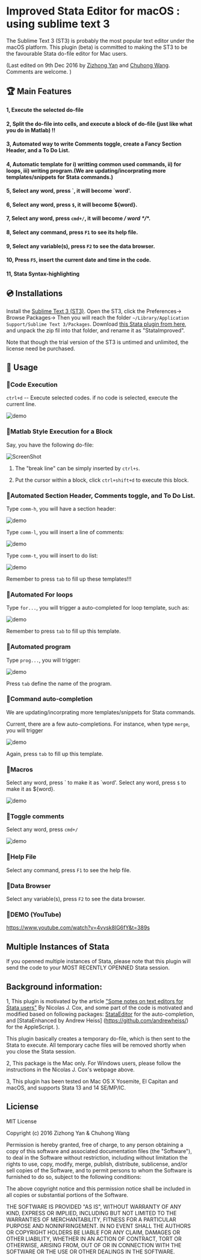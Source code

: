 # Improved Stata Editor for macOS : using sublime text 3

The Sublime Text 3 (ST3) is probably the most popular text editor under the macOS platform. This plugin (beta) is committed to making the ST3 to be the favourable Stata do-file editor for Mac users.  

(Last edited on 9th Dec 2016 by [Zizhong Yan](mailto:helloyzz@gmail.com) and [Chuhong Wang](mailto:flora7819@gmail.com). Comments are welcome. )

## 🏆 Main Features
#### 1, Execute the selected do-file 
#### 2, Split the do-file into cells, and execute a block of do-file (just like what you do in Matlab) !!
#### 3, Automated way to write Comments toggle, create a Fancy Section Header, and a To Do List.
#### 4, Automatic template for i) writting common used commands, ii) for loops, iii) writing program.(We are updating/incorprating more templates/snippets for Stata commands.)
#### 5, Select any **word**, press \`, it will become **\`word'**. 
#### 6, Select any **word**, press `$`, it will become **${word}**. 
#### 7, Select any **word**, press `cmd+/`, it will become **/* word */**. 
#### 8, Select any command, press `F1` to see its help file. 
#### 9, Select any variable(s), press `F2` to see the data browser. 
#### 10, Press `F5`, insert the current date and time in the code.
#### 11, Stata Syntax-highlighting  

## 💿 Installations 

Install the [Sublime Text 3 (ST3)](https://www.sublimetext.com/3). Open the ST3, click the Preferences-> Browse Packages-> Then you will reach the folder `~/Library/Application Support/Sublime Text 3/Packages`. Download [this Stata plugin from here](https://github.com/zizhongyan/StataImproved/archive/master.zip), and unpack the zip fil into that folder, and rename it as "StataImproved". 

Note that though the trial version of the ST3 is untimed and unlimited, the license need be purchased. 

## 🎷 Usage 
### 🎷Code Execution
`ctrl+d` -- Execute selected codes. if no code is selected, execute the current line. 

![demo](/pictures/tu1.gif)
### 🎷Matlab Style Execution for a Block
Say, you have the following do-file:
 
![ScreenShot](/pictures/tu2.png)

1) The "break line" can be simply inserted by `ctrl+s`.

2) Put the cursor within a block, click  `ctrl+shift+d` to execute this block.

### 🎷Automated Section Header, Comments toggle, and To Do List.
Type `comm-h`, you will have a section header:

![demo](/pictures/tu4.gif)

Type `comm-l`, you will insert a line of comments:

![demo](/pictures/tu3.gif)

Type `comm-t`, you will insert to do list:

![demo](/pictures/tu5.gif)


Remember to press `tab` to fill up these templates!!!

### 🎷Automated For loops
Type `for...`, you will trigger a auto-completed for loop template, such as:

![demo](/pictures/tu6.gif)

Remember to press `tab` to fill up this template.

### 🎷Automated program
Type `prog...`, you will trigger:

![demo](/pictures/tu7.gif)

Press `tab` define the name of the program.




### 🎷Command auto-completion
We are updating/incorprating more templates/snippets for Stata commands.

Current, there are a few auto-completions. For instance, when type `merge`, you will trigger

![demo](/pictures/tu8.gif)

Again, press `tab` to fill up this template.

### 🎷Macros
Select any word, press \` to make it as \`word'. 
Select any word, press `$` to make it as ${word}. 

![demo](/pictures/tu9.gif)

### 🎷Toggle comments
Select any word, press `cmd+/`  

![demo](/pictures/tu10.gif)


### 🎷Help File 
 Select any command, press `F1` to see the help file. 

### 🎷Data Browser
Select any variable(s), press `F2` to see the data browser.

### 🎷DEMO (YouTube)
https://www.youtube.com/watch?v=4vvsk8lG6fY&t=389s

## Multiple Instances of Stata
If you openned multiple instances of Stata, please note that this plugin will send the code to your MOST RECENTLY OPENNED Stata session. 


 
 
## Background information:
1, This plugin is motivated by the article ["Some notes on text editors for Stata users"](http://fmwww.bc.edu/repec/bocode/t/textEditors.html#vim) By Nicolas J. Cox, and some part of the code is motivated and modified based on following packages: [StataEditor](https://github.com/mattiasnordin/) for the auto-completion, and [StataEnhanced by Andrew Heiss] (https://github.com/andrewheiss/) for the AppleScript.
).

This plugin basically creates a temporary do-file, which is then sent to the Stata to execute. All temporary cache files will be removed shortly when you close the Stata session.


2, This package is the Mac only. For Windows users, please follow the instructions in the Nicolas J. Cox's webpage above.
 
        
3, This plugin has been tested on Mac OS X Yosemite, El Capitan and macOS, and supports Stata 13 and 14 SE/MP/IC.
 
## Liciense
MIT License

Copyright (c) 2016 Zizhong Yan & Chuhong Wang

Permission is hereby granted, free of charge, to any person obtaining a copy
of this software and associated documentation files (the "Software"), to deal
in the Software without restriction, including without limitation the rights
to use, copy, modify, merge, publish, distribute, sublicense, and/or sell
copies of the Software, and to permit persons to whom the Software is
furnished to do so, subject to the following conditions:

The above copyright notice and this permission notice shall be included in all
copies or substantial portions of the Software.

THE SOFTWARE IS PROVIDED "AS IS", WITHOUT WARRANTY OF ANY KIND, EXPRESS OR
IMPLIED, INCLUDING BUT NOT LIMITED TO THE WARRANTIES OF MERCHANTABILITY,
FITNESS FOR A PARTICULAR PURPOSE AND NONINFRINGEMENT. IN NO EVENT SHALL THE
AUTHORS OR COPYRIGHT HOLDERS BE LIABLE FOR ANY CLAIM, DAMAGES OR OTHER
LIABILITY, WHETHER IN AN ACTION OF CONTRACT, TORT OR OTHERWISE, ARISING FROM,
OUT OF OR IN CONNECTION WITH THE SOFTWARE OR THE USE OR OTHER DEALINGS IN THE
SOFTWARE.
